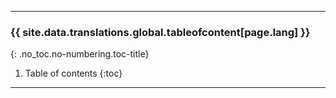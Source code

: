 - - -

### {{ site.data.translations.global.tableofcontent[page.lang] }}
{: .no_toc.no-numbering.toc-title}

1. Table of contents
{:toc}

- - -
